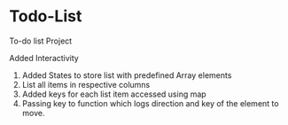# Todo-List
To-do list Project 

Added Interactivity
1. Added States to store list with predefined Array elements
2. List all items in respective columns
3. Added keys for each list item accessed using map
4. Passing key to function which logs direction and key of the element to move.


